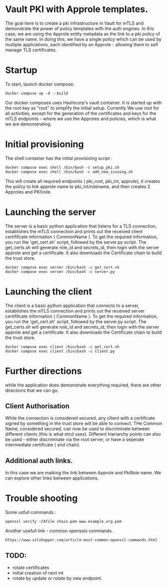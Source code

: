 # Vault PKI with Approle templates.

The goal here is to create a pki infrastructure in Vault for mTLS and demonstrate the power of policy templates with the auth engines. In this case, we are using the Approle entity metadata as the link to a pki policy of the same name. In doing this, we have a single policy which can be used by multiple applications, each identified by an Approle - allowing them to self manage TLS certificates.

# Startup 

To start, launch docker compose. 

    docker compose up -d --build

Our docker composes uses Hashicorp's vault container. It is started up with the root key as "root" to simplify the initial setup. Currently We use root for all activities, except for the generation of the certificates and keys for the mTLS endpoints - where we use the Approles and policies, which is what we are demonstrating.

# Initial provisioning 

The shell container has the initial provisioing script : 

    docker compose exec shell /bin/bash -c setup_pki.sh
    docker compose exec shell /bin/bash -c add_new_issuing.sh

This will create all required endpoints ( pki_root, pki_int, approle), it creates the policy to link approle name to pki_int/rolename, and then creates 2 Approles and PKI\role. 

# Launching the server

The server is a basic python application that listens for a TLS connection, establishes the mTLS connection and prints out the received client certififcate information ( CommonName ). To get the required information, you run the 'get_cert.sh' script, followed by the server.py script. The get_certs.sh will generate role_id and secrets_id, then login with the server approle and get a certificate. It also downloads the Certificate chain to build the trust store.

    docker compose exec server /bin/bash -c get_cert.sh
    docker compose exec server /bin/bash -c server.py

# Launching the client

The client is a basic python application that connects to a server, establishes the mTLS connection and prints out the received server certififcate information ( CommonName ). To get the required information, you run the 'get_cert.sh' script, followed by the server.py script. The get_certs.sh will generate role_id and secrets_id, then login with the server approle and get a certificate. It also downloads the Certificate chain to build the trust store.

    docker compose exec client /bin/bash -c get_cert.sh
    docker compose exec client /bin/bash -c client.py

# Further directions

while the application does demonstrate everything required, there are other directions that we can go.

## Client Authorisation

While the connection is considered secured, any cllient with a certificate signed by something in the trust store will be able to connect. THe Common Name, considered secured, can now be used to discriminate between different clients (this is what etcd uses). Different hieriarchy points can also be used - either discriminate via the root server, or have a seperate intermediate certificate ( and chain). 

## Additional auth links.

In this case we are maiking the link between Approle and PkiRole name. We can explore other links between applications.

# Trouble shooting 

Some usfull commands : 

    openssl verify -CAfile chain.pem www.example.org.pem

Another usefull link - common opensslo commands.

    https://www.sslshopper.com/article-most-common-openssl-commands.html

## TODO:

- rotate certificates
- initial creation of next int
- rotate by update or rotate by new endpoint.
